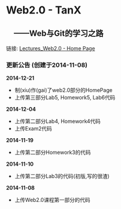 Web2.0  -  TanX
===============
&emsp;——Web与Git的学习之路
------------------------------------------
链接: [Lectures_Web2.0 - Home Page](http://tanxiaosysu.github.io/Lectures_Web2.0/)

### 更新公告 (创建于2014-11-08)
<b>2014-12-21</b><br />
* 制(xiu)作(gai)了web2.0部分的HomePage
* 上传第三部分Lab5, Homework5, Lab6代码

<b>2014-12-04</b><br />
* 上传第二部分Lab4, Homework4代码
* 上传Exam2代码

<b>2014-11-19</b><br />
* 上传第二部分Homework3的代码

<b>2014-11-10</b><br />
* 上传第二部分Lab3的代码(初版,写的很渣)

<b>2014-11-08</b><br />
* 上传Web2.0课程第一部分的代码
